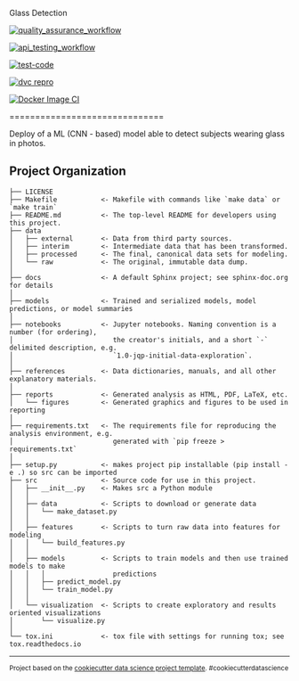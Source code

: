 Glass Detection

[![quality_assurance_workflow](https://github.com/se4ai2223-uniba/glassDetection/actions/workflows/QA.yml/badge.svg)](https://github.com/se4ai2223-uniba/glassDetection/actions/workflows/QA.yml)


[![api_testing_workflow](https://github.com/se4ai2223-uniba/glassDetection/actions/workflows/api-test.yaml/badge.svg)](https://github.com/se4ai2223-uniba/glassDetection/actions/workflows/api-test.yaml)

[![test-code](https://github.com/se4ai2223-uniba/glassDetection/actions/workflows/test_code.yml/badge.svg)](https://github.com/se4ai2223-uniba/glassDetection/actions/workflows/test_code.yml)

[![dvc repro](https://github.com/se4ai2223-uniba/glassDetection/actions/workflows/dvc_repro.yml/badge.svg)](https://github.com/se4ai2223-uniba/glassDetection/actions/workflows/dvc_repro.yml)

[![Docker Image CI](https://github.com/se4ai2223-uniba/glassDetection/actions/workflows/container_upload_AWS.yml/badge.svg)](https://github.com/se4ai2223-uniba/glassDetection/actions/workflows/container_upload_AWS.yml)

==============================

Deploy of a ML (CNN - based) model able to detect subjects wearing glass in photos.

Project Organization
------------

    ├── LICENSE
    ├── Makefile           <- Makefile with commands like `make data` or `make train`
    ├── README.md          <- The top-level README for developers using this project.
    ├── data
    │   ├── external       <- Data from third party sources.
    │   ├── interim        <- Intermediate data that has been transformed.
    │   ├── processed      <- The final, canonical data sets for modeling.
    │   └── raw            <- The original, immutable data dump.
    │
    ├── docs               <- A default Sphinx project; see sphinx-doc.org for details
    │
    ├── models             <- Trained and serialized models, model predictions, or model summaries
    │
    ├── notebooks          <- Jupyter notebooks. Naming convention is a number (for ordering),
    │                         the creator's initials, and a short `-` delimited description, e.g.
    │                         `1.0-jqp-initial-data-exploration`.
    │
    ├── references         <- Data dictionaries, manuals, and all other explanatory materials.
    │
    ├── reports            <- Generated analysis as HTML, PDF, LaTeX, etc.
    │   └── figures        <- Generated graphics and figures to be used in reporting
    │
    ├── requirements.txt   <- The requirements file for reproducing the analysis environment, e.g.
    │                         generated with `pip freeze > requirements.txt`
    │
    ├── setup.py           <- makes project pip installable (pip install -e .) so src can be imported
    ├── src                <- Source code for use in this project.
    │   ├── __init__.py    <- Makes src a Python module
    │   │
    │   ├── data           <- Scripts to download or generate data
    │   │   └── make_dataset.py
    │   │
    │   ├── features       <- Scripts to turn raw data into features for modeling
    │   │   └── build_features.py
    │   │
    │   ├── models         <- Scripts to train models and then use trained models to make
    │   │   │                 predictions
    │   │   ├── predict_model.py
    │   │   └── train_model.py
    │   │
    │   └── visualization  <- Scripts to create exploratory and results oriented visualizations
    │       └── visualize.py
    │
    └── tox.ini            <- tox file with settings for running tox; see tox.readthedocs.io


--------

<p><small>Project based on the <a target="_blank" href="https://drivendata.github.io/cookiecutter-data-science/">cookiecutter data science project template</a>. #cookiecutterdatascience</small></p>
